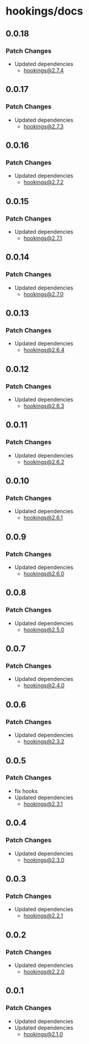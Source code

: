 # hookings/docs

## 0.0.18

### Patch Changes

- Updated dependencies
  - hookings@2.7.4

## 0.0.17

### Patch Changes

- Updated dependencies
  - hookings@2.7.3

## 0.0.16

### Patch Changes

- Updated dependencies
  - hookings@2.7.2

## 0.0.15

### Patch Changes

- Updated dependencies
  - hookings@2.7.1

## 0.0.14

### Patch Changes

- Updated dependencies
  - hookings@2.7.0

## 0.0.13

### Patch Changes

- Updated dependencies
  - hookings@2.6.4

## 0.0.12

### Patch Changes

- Updated dependencies
  - hookings@2.6.3

## 0.0.11

### Patch Changes

- Updated dependencies
  - hookings@2.6.2

## 0.0.10

### Patch Changes

- Updated dependencies
  - hookings@2.6.1

## 0.0.9

### Patch Changes

- Updated dependencies
  - hookings@2.6.0

## 0.0.8

### Patch Changes

- Updated dependencies
  - hookings@2.5.0

## 0.0.7

### Patch Changes

- Updated dependencies
  - hookings@2.4.0

## 0.0.6

### Patch Changes

- Updated dependencies
  - hookings@2.3.2

## 0.0.5

### Patch Changes

- fix hooks
- Updated dependencies
  - hookings@2.3.1

## 0.0.4

### Patch Changes

- Updated dependencies
  - hookings@2.3.0

## 0.0.3

### Patch Changes

- Updated dependencies
  - hookings@2.2.1

## 0.0.2

### Patch Changes

- Updated dependencies
  - hookings@2.2.0

## 0.0.1

### Patch Changes

- Updated dependencies
- Updated dependencies
  - hookings@2.1.0
